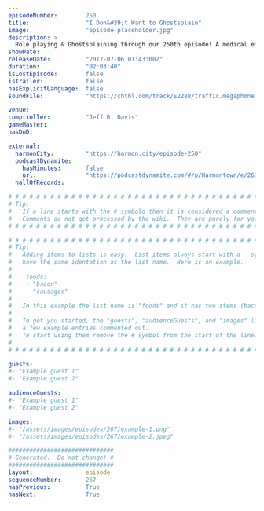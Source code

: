 ```yaml
---
episodeNumber:        250
title:                "I Don&#39;t Want to Ghostsplain"
image:                "episode-placeholder.jpg"
description: >
  Role playing & Ghostsplaining through our 250th episode! A medical emergency is averted after Jeff gets a nose bleed from laughing. Featuring Dan Harmon, Jeff Davis, Spencer Crittenden and Steve Levy.
showDate:             
releaseDate:          "2017-07-06 01:43:00Z"
duration:             "02:03:40"
isLostEpisode:        false
isTrailer:            false
hasExplicitLanguage:  false
soundFile:            "https://chtbl.com/track/E2288/traffic.megaphone.fm/STA6996533152.mp3?updated=1596763711"

venue:                
comptroller:          "Jeff B. Davis"
gameMaster:           
hasDnD:               

external:
  harmonCity:         "https://harmon.city/episode-250"
  podcastDynamite:
    hasMinutes:       false
    url:              "https://podcastdynamite.com/#/p/Harmontown/e/267/250"
  hallOfRecords:      

# # # # # # # # # # # # # # # # # # # # # # # # # # # # # # # # # # # # # # # # # # # # #
# Tip!
#   If a line starts with the # symbold then it is considered a comment.
#   Comments do not get processed by the wiki.  They are purely for your information.
# # # # # # # # # # # # # # # # # # # # # # # # # # # # # # # # # # # # # # # # # # # # #

# # # # # # # # # # # # # # # # # # # # # # # # # # # # # # # # # # # # # # # # # # # # #
# Tip!
#   Adding items to lists is easy.  List items always start with a - symbol and have
#   have the same identation as the list name.  Here is an example.
#
#    foods:
#    - "bacon"
#    - "sausages"
#
#   In this example the list name is "foods" and it has two items (bacon, and sausages).
#
#   To get you started, the "guests", "audienceGuests", and "images" lists below have
#   a few example entries commented out.
#   To start using them remove the # symbol from the start of the line.
#
# # # # # # # # # # # # # # # # # # # # # # # # # # # # # # # # # # # # # # # # # # # # #

guests:
#- "Example guest 1"
#- "Example guest 2"

audienceGuests:
#- "Example guest 1"
#- "Example guest 2"

images:
#- "/assets/images/episodes/267/example-1.png"
#- "/assets/images/episodes/267/example-2.jpeg"

##############################
# Generated.  Do not change! #
##############################
layout:               episode
sequenceNumber:       267
hasPrevious:          True
hasNext:              True
---
```


<!-- The episode description will be rendered here -->

<!-- Add your content BELOW here -->
<!-- vvvvvvvvvvvvvvvvvvvvvvvvvvv -->




<!-- ^^^^^^^^^^^^^^^^^^^^^^^^^^^ -->
<!-- Add your content ABOVE here -->

<!-- The episode gallery will be rendered here -->
